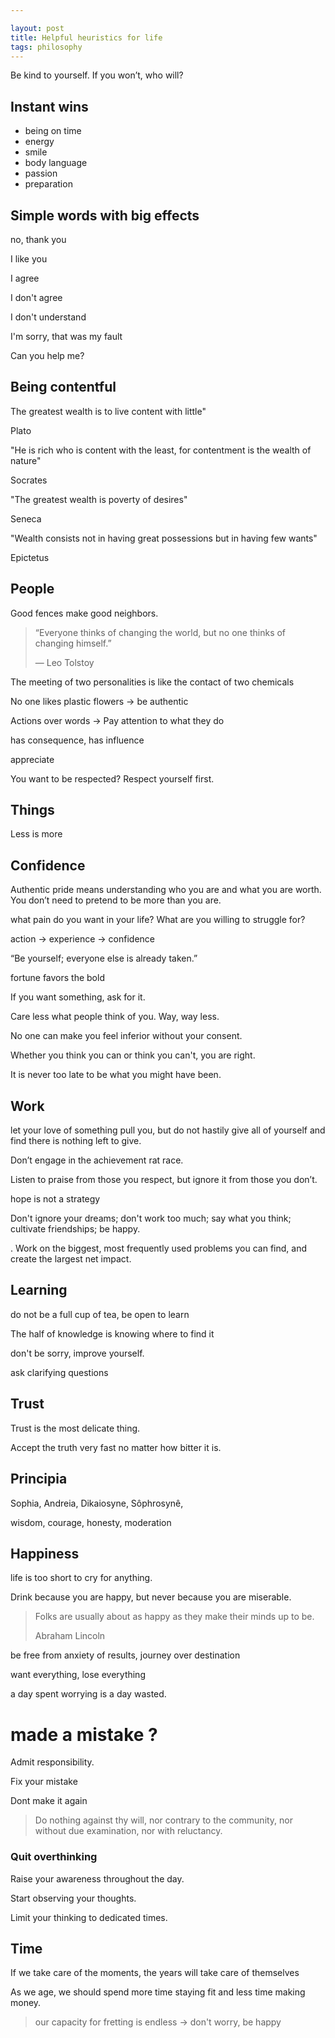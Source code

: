 ```yaml
---

layout: post
title: Helpful heuristics for life 
tags: philosophy
---
```


Be kind to yourself. If you won’t, who will? 


## Instant wins

+ being on time
+ energy
+ smile
+ body language
+ passion
+ preparation 

## Simple words with big effects

no, thank you

I like you 

I agree 

I don't agree

I don't understand

I'm sorry, that was my fault

Can you help me? 


## Being contentful 

The greatest wealth is to live content with little"

Plato 

"He is rich who is content with the least, for contentment is the wealth of nature"
 
Socrates 

"The greatest wealth is poverty of desires"

Seneca 

"Wealth consists not in having great possessions but in having few wants"

Epictetus



## People

Good fences make good neighbors.

> “Everyone thinks of changing the world, but no one thinks of changing himself.”
>
> ― Leo Tolstoy

The meeting of two personalities is like the contact of two chemicals

No one likes plastic flowers -> be authentic

Actions over words -> Pay attention to what they do

has consequence, has influence

appreciate

You want to be respected? Respect yourself first.


## Things

Less is more


## Confidence

Authentic pride means understanding who you are and what you are worth. You don’t need to pretend to be more than you are. 

what pain do you want in your life? What are you willing to struggle for?

action -> experience -> confidence

“Be yourself; everyone else is already taken.”

fortune favors the bold 

If you want something, ask for it.

Care less what people think of you. Way, way less.

No one can make you feel inferior without your consent.

Whether you think you can or think you can't, you are right.

It is never too late to be what you might have been.



## Work 

let your love of something pull you, but do not hastily give all of yourself and find there is nothing left to give.

Don’t engage in the achievement rat race. 

Listen to praise from those you respect, but ignore it from those you don’t. 

hope is not a strategy

Don't ignore your dreams; don't work too much; say what you think; cultivate friendships; be happy.

. Work on the biggest, most frequently used problems you can find, and create the largest net impact. 


## Learning

do not be a full cup of tea, be open to learn

The half of knowledge is knowing where to find it

don't be sorry, improve yourself.

ask clarifying questions


## Trust 

Trust is the most delicate thing.

Accept the truth very fast no matter how bitter it is.


## Principia

Sophia,
Andreia,
Dikaiosyne,
Sôphrosynê,

wisdom,
courage,
honesty,
moderation

## Happiness

life is too short to cry for anything.

Drink because you are happy, but never because you are miserable.

> Folks are usually about as happy as they make their minds up to be.
>
> Abraham Lincoln

be free from anxiety of results, journey over destination 

want everything, lose everything 

a day spent worrying is a day wasted.


# made a mistake ?
Admit responsibility.

Fix your mistake 

Dont make it again


> Do nothing against thy will, nor contrary to the community, nor
without due examination, nor with reluctancy.



### Quit overthinking

Raise your awareness throughout the day. 

Start observing your thoughts.

Limit your thinking to dedicated times. 


## Time

If we take care of the moments, the years will take care of themselves


As we age, we should spend more time staying fit and less time making money.



> our capacity for fretting is endless -> don't worry, be happy 
